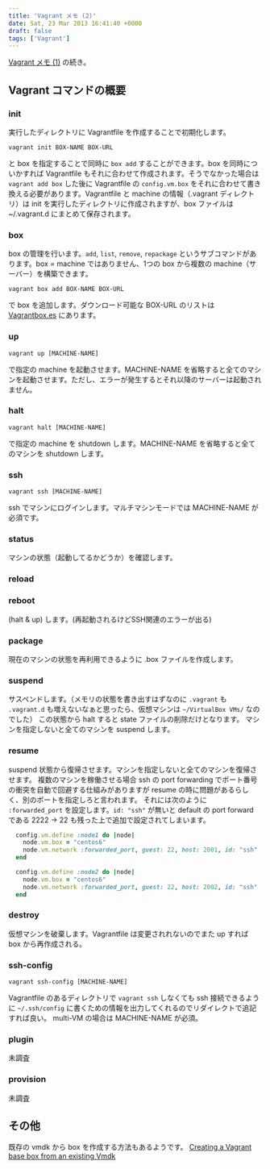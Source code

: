 ```yaml
---
title: 'Vagrant メモ (2)'
date: Sat, 23 Mar 2013 16:41:40 +0000
draft: false
tags: ['Vagrant']
---
```


[Vagrant メモ (1)](/2013/03/vagrant-1/) の続き。

## Vagrant コマンドの概要

### init

実行したディレクトリに Vagrantfile を作成することで初期化します。

```
vagrant init BOX-NAME BOX-URL
```

と box を指定することで同時に `box add` することができます。box を同時についかすれば Vagrantfile もそれに合わせて作成されます。そうでなかった場合は `vagrant add box` した後に Vagrantfile の `config.vm.box` をそれに合わせて書き換える必要があります。Vagrantfile と machine の情報（.vagrant ディレクトリ）は init を実行したディレクトリに作成されますが、box ファイルは ~/.vagrant.d にまとめて保存されます。

### box

box の管理を行います。`add`, `list`, `remove`, `repackage` というサブコマンドがあります。box = machine ではありません、1つの box から複数の machine（サーバー）を構築できます。

```
vagrant box add BOX-NAME BOX-URL
```

で box を追加します。ダウンロード可能な BOX-URL のリストは [Vagrantbox.es](http://www.vagrantbox.es/) にあります。

### up

```
vagrant up [MACHINE-NAME]
```

で指定の machine を起動させます。MACHINE-NAME を省略すると全てのマシンを起動させます。ただし、エラーが発生するとそれ以降のサーバーは起動されません。

### halt

```
vagrant halt [MACHINE-NAME]
```

で指定の machine を shutdown します。MACHINE-NAME を省略すると全てのマシンを shutdown します。

### ssh

```
vagrant ssh [MACHINE-NAME]
```

ssh でマシンにログインします。マルチマシンモードでは MACHINE-NAME が必須です。

### status

マシンの状態（起動してるかどうか）を確認します。

### reload

### reboot

(halt & up) します。(再起動されるけどSSH関連のエラーが出る)

### package

現在のマシンの状態を再利用できるように .box ファイルを作成します。

### suspend

サスペンドします。（メモリの状態を書き出すはずなのに `.vagrant` も `.vagrant.d` も増えないなぁと思ったら、仮想マシンは `~/VirtualBox VMs/` なのでした）
この状態から halt すると state ファイルの削除だけとなります。 マシンを指定しないと全てのマシンを suspend します。

### resume

suspend 状態から復帰させます。マシンを指定しないと全てのマシンを復帰させます。
複数のマシンを稼働させる場合 ssh の port forwarding でポート番号の衝突を自動で回避する仕組みがありますが resume の時に問題があるらしく、別のポートを指定しろと言われます。
それには次のように `:forwarded_port` を設定します。`id: "ssh"` が無いと default の port forward である 2222 -> 22 も残った上で追加で設定されてしまいます。

```ruby
  config.vm.define :node1 do |node|
    node.vm.box = "centos6"
    node.vm.network :forwarded_port, guest: 22, host: 2001, id: "ssh"
  end

  config.vm.define :node2 do |node|
    node.vm.box = "centos6"
    node.vm.network :forwarded_port, guest: 22, host: 2002, id: "ssh"
  end
```

### destroy

仮想マシンを破棄します。Vagrantfile は変更されれないのでまた up すれば box から再作成される。

### ssh-config

```
vagrant ssh-config [MACHINE-NAME]
```

Vagrantfile のあるディレクトリで `vagrant ssh` しなくても ssh 接続できるように `~/.ssh/config` に書くための情報を出力してくれるのでリダイレクトで追記すれば良い。
multi-VM の場合は MACHINE-NAME が必須。

### plugin

未調査

### provision

未調査

## その他

既存の vmdk から box を作成する方法もあるようです。
[Creating a Vagrant base box from an existing Vmdk](http://vertis.github.com/2012/11/02/creating-a-vagrant-base-box-from-an-existing-vmdk.html)
